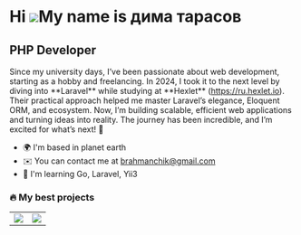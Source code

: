 Hi ![](https://user-images.githubusercontent.com/18350557/176309783-0785949b-9127-417c-8b55-ab5a4333674e.gif)My name is дима тарасов
====================================================================================================================================

PHP Developer
-------------

Since my university days, I’ve been passionate about web development, starting as a hobby and freelancing. In 2024, I took it to the next level by diving into \*\*Laravel\*\* while studying at \*\*Hexlet\*\* (https://ru.hexlet.io). Their practical approach helped me master Laravel’s elegance, Eloquent ORM, and ecosystem. Now, I’m building scalable, efficient web applications and turning ideas into reality. The journey has been incredible, and I’m excited for what’s next! 🚀

* 🌍  I'm based in planet earth
* ✉️  You can contact me at [brahmanchik@gmail.com](mailto:brahmanchik@gmail.com)
* 🧠  I'm learning Go, Laravel, Yii3
### 🔥 My best projects

<table>
  <tr>
    <td>
      <a href="https://github.com/brahmanchik/php-project-lvl1">
        <img src="https://github-readme-stats.vercel.app/api/pin/?username=brahmanchik&repo=php-project-48&theme=tokyonight">
      </a>
    </td>
    <td>
      <a href="https://github.com/brahmanchik/php-project-48">
        <img src="https://github-readme-stats.vercel.app/api/pin/?username=brahmanchik&repo=php-project-45&theme=tokyonight">
      </a>
    </td>
  </tr>
</table>
